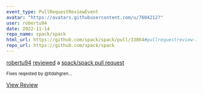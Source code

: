```yaml
---
event_type: PullRequestReviewEvent
avatar: "https://avatars.githubusercontent.com/u/7604212?"
user: robertu94
date: 2022-11-14
repo_name: spack/spack
html_url: https://github.com/spack/spack/pull/33864#pullrequestreview-1178372946
repo_url: https://github.com/spack/spack
---
```


<a href='https://github.com/robertu94' target='_blank'>robertu94</a> <a href='https://github.com/spack/spack/pull/33864#pullrequestreview-1178372946' target='_blank'>reviewed</a> a <a href='https://github.com/spack/spack/pull/33864' target='_blank'>spack/spack pull request</a>

<small>Fixes reqested by @tldahgren...</small>

<a href='https://github.com/spack/spack/pull/33864#pullrequestreview-1178372946' target='_blank'>View Review</a>